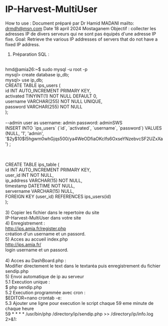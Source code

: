 # IP-Harvest-MultiUser
How to use :
Document préparé par Dr Hamid MADANI
mailto: drmdh@msn.com
Date 18 april 2024 Mostaganem
Objectif : collecter les adresses IP de divers serveurs qui ne sont pas équipés d'une adresse IP fixe.
Goal: Retrieve the various IP addresses of servers that do not have a fixed IP address.

1) Préparation SQL :
<br/>
hmd@amia26:~$ sudo mysql -u root -p<br/>
mysql> create database ip_db;<br/>
mysql> use ip_db;<br/>
CREATE TABLE ips_users (<br/>
    id INT AUTO_INCREMENT PRIMARY KEY,<br/>
    activated TINYINT(1) NOT NULL DEFAULT 0,<br/>
    username VARCHAR(255) NOT NULL UNIQUE,<br/>
    password VARCHAR(255) NOT NULL<br/>
);<br/>
<br/>
--admin user as username: admin  password: adminSWS <br/>
INSERT INTO `ips_users` (`id`, `activated`, `username`, `password`) VALUES (NULL, '1', 'admin', '$2y$10$I5hgwm0whGjqs500/ya4WeODfiaOKcIfs6OxseYNzebvcSF2UZxXa') ;<br/>
    
<br/><br/>
CREATE TABLE ips_table (<br/>
    id INT AUTO_INCREMENT PRIMARY KEY,<br/>
    user_id INT NOT NULL,<br/>
    ip_address VARCHAR(15) NOT NULL,<br/>
    timestamp DATETIME NOT NULL,<br/>
    servername VARCHAR(15)  NULL,<br/>
    FOREIGN KEY (user_id) REFERENCES ips_users(id)<br/>
);<br/>
<br/>
3) Copier les fichier dans le repertoire du site <br/>
IP-Harvest-MultiUser dans votre site<br/>
4) Enregistrement :<br/>
  http://ips.amia.fr/register.php<br/>
  création d'un username et un passord.<br/>
5) Acces au accueil index.php<br/>
    http://ips.amia.fr/<br/>
   login username et un passord.<br/>
   <br/>
4) Acces au DashBoard.php :<br/>
  Modifier directement le text dans le textaréa puis enregistrement du fichier sendip.php<br/>
5) Envoi automatique de ip au serveur<br/>
   5.1 Execution unique :<br/>
        $ php sendip.php<br/>
   5.2 Execution programmée avec cron :<br/>
        $EDITOR=nano crontab -e:<br/>
   5.3 Ajouter une ligne pour execution le script chaque 59 eme minute de chaque heure<br/>
       59 * * * * /usr/bin/php /directory/ip/sendip.php >> /directory/ip/info.log 2>&1: <br/>


 
<br/>



